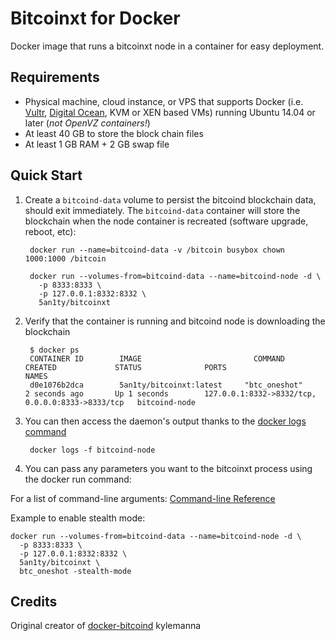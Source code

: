 Bitcoinxt for Docker
===================

Docker image that runs a bitcoinxt node in a container for easy deployment.

Requirements
------------

* Physical machine, cloud instance, or VPS that supports Docker (i.e. [Vultr](http://bit.ly/1HngXg0), [Digital Ocean](http://bit.ly/18AykdD), KVM or XEN based VMs) running Ubuntu 14.04 or later (*not OpenVZ containers!*)
* At least 40 GB to store the block chain files
* At least 1 GB RAM + 2 GB swap file

Quick Start
-----------

1. Create a `bitcoind-data` volume to persist the bitcoind blockchain data, should exit immediately.  The `bitcoind-data` container will store the blockchain when the node container is recreated (software upgrade, reboot, etc):

        docker run --name=bitcoind-data -v /bitcoin busybox chown 1000:1000 /bitcoin
        
        docker run --volumes-from=bitcoind-data --name=bitcoind-node -d \
          -p 8333:8333 \
          -p 127.0.0.1:8332:8332 \
          5an1ty/bitcoinxt

2. Verify that the container is running and bitcoind node is downloading the blockchain

        $ docker ps
        CONTAINER ID        IMAGE                         COMMAND             CREATED             STATUS              PORTS                                              NAMES
        d0e1076b2dca        5an1ty/bitcoinxt:latest     "btc_oneshot"       2 seconds ago       Up 1 seconds        127.0.0.1:8332->8332/tcp, 0.0.0.0:8333->8333/tcp   bitcoind-node

3. You can then access the daemon's output thanks to the [docker logs command]( https://docs.docker.com/reference/commandline/cli/#logs)

        docker logs -f bitcoind-node

4. You can pass any parameters you want to the bitcoinxt process using the docker run command:

For a list of command-line arguments: [Command-line Reference](https://en.bitcoin.it/wiki/Running_Bitcoin#Command-line_arguments)

Example to enable stealth mode:

    docker run --volumes-from=bitcoind-data --name=bitcoind-node -d \
      -p 8333:8333 \
      -p 127.0.0.1:8332:8332 \
      5an1ty/bitcoinxt \
      btc_oneshot -stealth-mode

Credits
-----------

Original creator of [docker-bitcoind](https://github.com/kylemanna/docker-bitcoind) kylemanna
